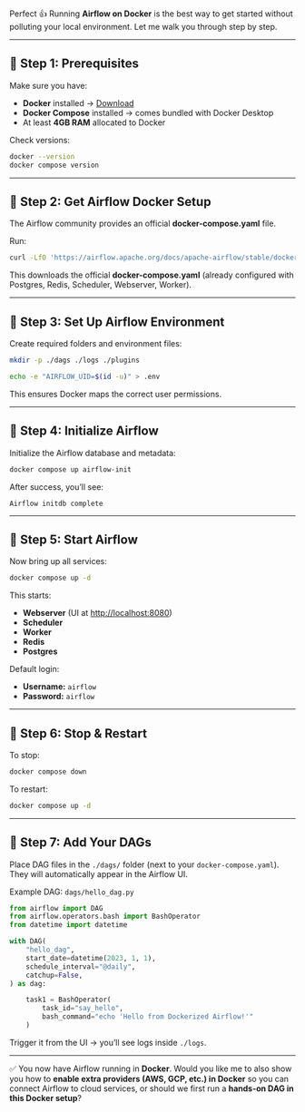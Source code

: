 Perfect 👍 Running **Airflow on Docker** is the best way to get started without polluting your local environment. Let me walk you through step by step.

---

## 🔹 Step 1: Prerequisites

Make sure you have:

* **Docker** installed → [Download](https://docs.docker.com/get-docker/)
* **Docker Compose** installed → comes bundled with Docker Desktop
* At least **4GB RAM** allocated to Docker

Check versions:

```bash
docker --version
docker compose version
```

---

## 🔹 Step 2: Get Airflow Docker Setup

The Airflow community provides an official **docker-compose.yaml** file.

Run:

```bash
curl -LfO 'https://airflow.apache.org/docs/apache-airflow/stable/docker-compose.yaml'
```

This downloads the official **docker-compose.yaml** (already configured with Postgres, Redis, Scheduler, Webserver, Worker).

---

## 🔹 Step 3: Set Up Airflow Environment

Create required folders and environment files:

```bash
mkdir -p ./dags ./logs ./plugins

echo -e "AIRFLOW_UID=$(id -u)" > .env
```

This ensures Docker maps the correct user permissions.

---

## 🔹 Step 4: Initialize Airflow

Initialize the Airflow database and metadata:

```bash
docker compose up airflow-init
```

After success, you’ll see:

```
Airflow initdb complete
```

---

## 🔹 Step 5: Start Airflow

Now bring up all services:

```bash
docker compose up -d
```

This starts:

* **Webserver** (UI at [http://localhost:8080](http://localhost:8080))
* **Scheduler**
* **Worker**
* **Redis**
* **Postgres**

Default login:

* **Username:** `airflow`
* **Password:** `airflow`

---

## 🔹 Step 6: Stop & Restart

To stop:

```bash
docker compose down
```

To restart:

```bash
docker compose up -d
```

---

## 🔹 Step 7: Add Your DAGs

Place DAG files in the `./dags/` folder (next to your `docker-compose.yaml`).
They will automatically appear in the Airflow UI.

Example DAG: `dags/hello_dag.py`

```python
from airflow import DAG
from airflow.operators.bash import BashOperator
from datetime import datetime

with DAG(
    "hello_dag",
    start_date=datetime(2023, 1, 1),
    schedule_interval="@daily",
    catchup=False,
) as dag:

    task1 = BashOperator(
        task_id="say_hello",
        bash_command="echo 'Hello from Dockerized Airflow!'"
    )
```

Trigger it from the UI → you’ll see logs inside `./logs`.

---

✅ You now have Airflow running in **Docker**.
Would you like me to also show you how to **enable extra providers (AWS, GCP, etc.) in Docker** so you can connect Airflow to cloud services, or should we first run a **hands-on DAG in this Docker setup**?
